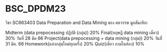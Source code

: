 # BSC_DPDM23
วิชา SC663403 Data Preparation and Data Mining ของ ศตวรรษ มูลสันเทียะ

Midterm (data prepocessing ปฏิบัติ (กลุ่ม)) 20%
Final(ทฤษฎี data mining เดี่ยว) 30% วันที่ 28 มีค 66
Project(data prepocessing + data mining (กลุ่ม)) 20% วันที่ 31 มีค. 66
Homework(แบ่งกลุ่มใหม่ทุกครั้ง) 20%
Quiz(เดี่ยว ถามในห้อง) 10%
